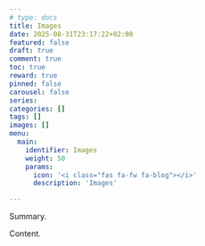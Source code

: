 ```yaml
---
# type: docs 
title: Images
date: 2025-08-31T23:17:22+02:00
featured: false
draft: true
comment: true
toc: true
reward: true
pinned: false
carousel: false
series:
categories: []
tags: []
images: []
menu:
  main:
    identifier: Images
    weight: 50
    params:
      icon: '<i class="fas fa-fw fa-blog"></i>'
      description: 'Images'

---
```


Summary.

<!--more-->

Content.
